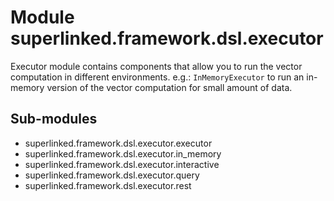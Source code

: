 Module superlinked.framework.dsl.executor
=========================================
Executor module contains components that allow you to run the vector computation in different environments.
e.g.: `InMemoryExecutor` to run an in-memory version of the vector computation for small amount of data.

Sub-modules
-----------
* superlinked.framework.dsl.executor.executor
* superlinked.framework.dsl.executor.in_memory
* superlinked.framework.dsl.executor.interactive
* superlinked.framework.dsl.executor.query
* superlinked.framework.dsl.executor.rest